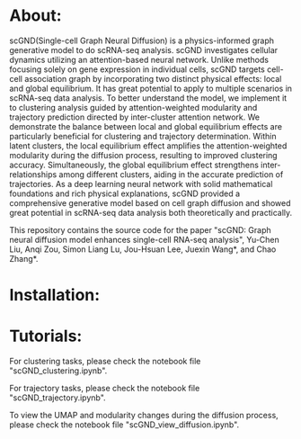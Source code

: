 # About:

scGND(Single-cell Graph Neural Diffusion) is a physics-informed graph generative model to do scRNA-seq analysis. scGND investigates cellular dynamics utilizing an attention-based neural network. Unlike methods focusing solely on gene expression in individual cells, scGND targets cell-cell association graph by incorporating two distinct physical effects: local and global equilibrium. It has great potential to apply to multiple scenarios in scRNA-seq data analysis. To better understand the model, we implement it to clustering analysis guided by attention-weighted modularity and trajectory prediction directed by inter-cluster attention network. We demonstrate the balance between local and global equilibrium effects are particularly beneficial for clustering and trajectory determination. Within latent clusters, the local equilibrium effect amplifies the attention-weighted modularity during the diffusion process, resulting to improved clustering accuracy. Simultaneously, the global equilibrium effect strengthens inter-relationships among different clusters, aiding in the accurate prediction of trajectories. As a deep learning neural network with solid mathematical foundations and rich physical explanations, scGND provided a comprehensive generative model based on cell graph diffusion and showed great potential in scRNA-seq data analysis both theoretically and practically.

This repository contains the source code for the paper "scGND: Graph neural diffusion model enhances single-cell RNA-seq analysis", Yu-Chen Liu, Anqi Zou, Simon Liang Lu, Jou-Hsuan Lee, Juexin Wang*, and Chao Zhang*.

# Installation:


# Tutorials:

For clustering tasks, please check the notebook file "scGND_clustering.ipynb". 

For trajectory tasks, please check the notebook file "scGND_trajectory.ipynb".

To view the UMAP and modularity changes during the diffusion process, please check the notebook file "scGND_view_diffusion.ipynb".
